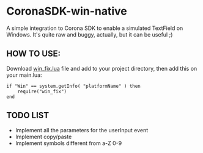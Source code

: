 CoronaSDK-win-native
====================

A simple integration to Corona SDK to enable a simulated TextField on Windows.
It's quite raw and buggy, actually, but it can be useful ;)


## HOW TO USE: ##
Download [win_fix.lua](https://raw.github.com/ProGM/CoronaSDK-win-native/master/win_fix.lua) file and add to your project directory, then add this on your main.lua:

    if "Win" == system.getInfo( "platformName" ) then
    	require("win_fix")
    end

## TODO LIST ##
 -  Implement all the parameters for the userInput event
 -  Implement copy/paste
 -  Implement symbols different from a-Z 0-9
